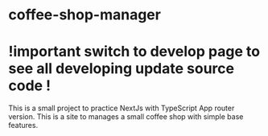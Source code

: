 # coffee-shop-manager
# !important switch to develop page to see all developing update source code ! <br/>
This is a small project to practice NextJs with TypeScript App router version. This is a site to manages a small coffee shop with simple base features.
